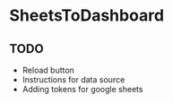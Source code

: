 # SheetsToDashboard

## TODO

- Reload button
- Instructions for data source
- Adding tokens for google sheets